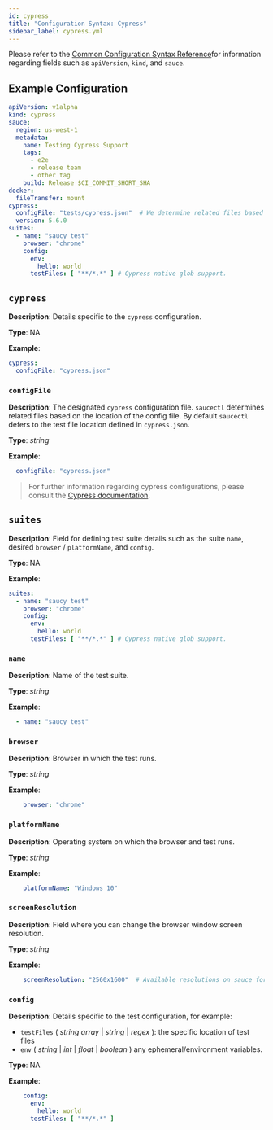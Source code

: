 ```yaml
---
id: cypress
title: "Configuration Syntax: Cypress"
sidebar_label: cypress.yml
---
```


Please refer to the [Common Configuration Syntax Reference](testrunner-toolkit/configuration#common-syntax-reference)for information regarding fields such as `apiVersion`, `kind`, and `sauce`.

## Example Configuration

```yaml
apiVersion: v1alpha
kind: cypress
sauce:
  region: us-west-1
  metadata:
    name: Testing Cypress Support
    tags:
      - e2e
      - release team
      - other tag
    build: Release $CI_COMMIT_SHORT_SHA
docker:
  fileTransfer: mount
cypress:
  configFile: "tests/cypress.json"  # We determine related files based on the location of the config file.
  version: 5.6.0
suites:
  - name: "saucy test"
    browser: "chrome"
    config:
      env:
        hello: world
      testFiles: [ "**/*.*" ] # Cypress native glob support.
```

## `cypress`

__Description__: Details specific to the `cypress` configuration.

__Type__: NA

__Example__:
```yaml
cypress:
  configFile: "cypress.json"
```

### `configFile`

__Description__: The designated `cypress` configuration file. `saucectl` determines related files based on the location of the config file. By default `saucectl` defers to the test file location defined in `cypress.json`.

__Type__: *string*

__Example__:
```yaml
  configFile: "cypress.json"
```

> For further information regarding cypress configurations, please consult the [Cypress documentation](https://docs.cypress.io/guides/references/configuration.html#Options).

## `suites`

__Description__: Field for defining test suite details such as the suite `name`, desired `browser`
/ `platformName`, and `config`.

__Type__: NA

__Example__:
```yaml
suites:
  - name: "saucy test"
    browser: "chrome"
    config:
      env:
        hello: world
      testFiles: [ "**/*.*" ] # Cypress native glob support.
```

### `name`

__Description__: Name of the test suite.

__Type__: *string*

__Example__:
```yaml
  - name: "saucy test"
```

### `browser`

__Description__: Browser in which the test runs.

__Type__: *string*

__Example__:
```yaml
    browser: "chrome"
```

### `platformName`

__Description__: Operating system on which the browser and test runs.

__Type__: *string*

__Example__:
```yaml
    platformName: "Windows 10"
```

### `screenResolution`

__Description__: Field where you can change the browser window screen resolution.

__Type__: *string*

__Example__:
```yaml
    screenResolution: "2560x1600"  # Available resolutions on sauce for Windows: '800x600', '1024x768', '1152x864', '1280x768', '1280x800', '1280x960', '1280x1024', '1400x1050', '1440x900', '1600x1200', '1680x1050', '1920x1080', '1920x1200', '2560x1600'
```

### `config`

__Description__: Details specific to the test configuration, for example: 
* `testFiles` ( *string array* | *string* | *regex* ): the specific location of test files
* `env` ( *string* | *int* | *float* | *boolean* ) any ephemeral/environment variables.

__Type__: NA

__Example__:
```yaml
    config:
      env:
        hello: world
      testFiles: [ "**/*.*" ]
```


